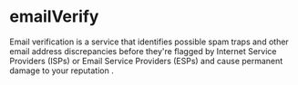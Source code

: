 # emailVerify
Email verification is a service that identifies possible spam traps and other email address discrepancies before they're flagged by Internet Service Providers (ISPs) or Email Service Providers (ESPs) and cause permanent damage to your reputation .